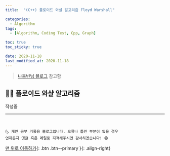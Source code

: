 ```yaml
---
title:  "(C++) 플로이드 와샬 알고리즘 Floyd Warshall" 

categories:
  - Algorithm
tags:
  - [Algorithm, Coding Test, Cpp, Graph]

toc: true
toc_sticky: true

date: 2020-11-18
last_modified_at: 2020-11-18
---
```


> [나동빈님 블로그](https://m.blog.naver.com/PostView.nhn?blogId=ndb796&logNo=221234427842&proxyReferer=https:%2F%2Fwww.google.com%2F) 참고함


## 👩🏼 플로이드 와샬 알고리즘

작성중

***
<br>

    🌜 개인 공부 기록용 블로그입니다. 오류나 틀린 부분이 있을 경우 
    언제든지 댓글 혹은 메일로 지적해주시면 감사하겠습니다! 😄

[맨 위로 이동하기](#){: .btn .btn--primary }{: .align-right}